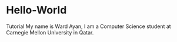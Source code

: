# Hello-World
Tutorial
My name is Ward Ayan, I am a Computer Science student at Carnegie Mellon University in Qatar.
